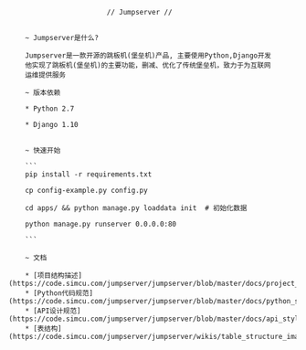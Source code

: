 

                            // Jumpserver //
                            
                            
        ~ Jumpserver是什么?
         
        Jumpserver是一款开源的跳板机(堡垒机)产品, 主要使用Python,Django开发
        他实现了跳板机(堡垒机)的主要功能，删减、优化了传统堡垒机，致力于为互联网
        运维提供服务
        
        ~ 版本依赖
        
        * Python 2.7
        
        * Django 1.10
        
        
        ~ 快速开始
        
        ```
        pip install -r requirements.txt
        
        cp config-example.py config.py
        
        cd apps/ && python manage.py loaddata init  # 初始化数据
        
        python manage.py runserver 0.0.0.0:80
        
        ```
        
        ~ 文档

        * [项目结构描述](https://code.simcu.com/jumpserver/jumpserver/blob/master/docs/project_structure.md)
        * [Python代码规范](https://code.simcu.com/jumpserver/jumpserver/blob/master/docs/python_style_guide.md)
        * [API设计规范](https://code.simcu.com/jumpserver/jumpserver/blob/master/docs/api_style_guide.md)
        * [表结构](https://code.simcu.com/jumpserver/jumpserver/wikis/table_structure_image)

